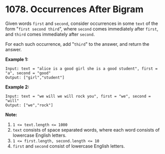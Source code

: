 # 1078. Occurrences After Bigram

Given words `first` and `second`, consider occurrences in some `text` of the form "`first second third`", where `second` comes immediately after `first`, and `third` comes immediately after `second`.

For each such occurrence, add "`third`" to the answer, and return the answer.

**Example 1:**

```()
Input: text = "alice is a good girl she is a good student", first = "a", second = "good"
Output: ["girl","student"]
```

**Example 2:**

```()
Input: text = "we will we will rock you", first = "we", second = "will"
Output: ["we","rock"]
```

**Note:**

1. `1 <= text.length <= 1000`
2. `text` consists of space separated words, where each word consists of lowercase English letters.
3. `1 <= first.length, second.length <= 10`
4. `first` and `second` consist of lowercase English letters.

